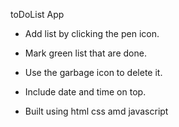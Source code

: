 toDoList App 


-  Add list by clicking the pen icon.

-  Mark green list that are done.

-  Use the garbage icon to delete it.

-  Include date and time on top.

-  Built using html css amd javascript

